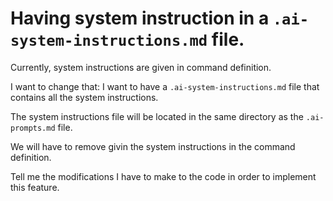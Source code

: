 # Having system instruction in a `.ai-system-instructions.md` file.

Currently, system instructions are given in command definition.

I want to change that: I want to have a `.ai-system-instructions.md` file that contains all the system instructions.

The system instructions file will be located in the same directory as the `.ai-prompts.md` file.

We will have to remove givin the system instructions in the command definition.

Tell me the modifications I have to make to the code in order to implement this feature.

